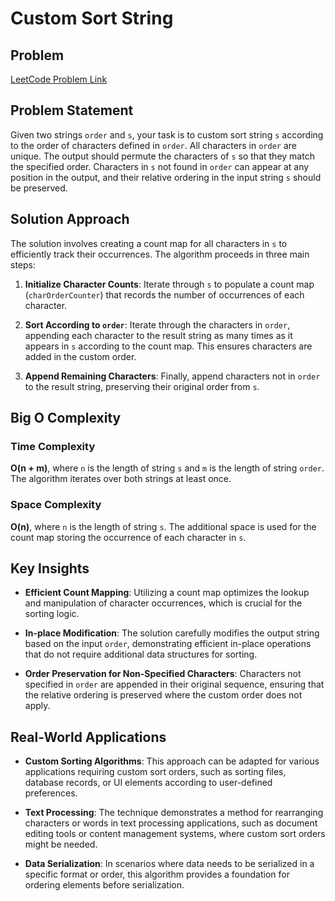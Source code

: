 # Custom Sort String

## Problem
[LeetCode Problem Link](https://leetcode.com/problems/custom-sort-string)

## Problem Statement
Given two strings `order` and `s`, your task is to custom sort string `s` according to the order of characters defined in `order`. All characters in `order` are unique. The output should permute the characters of `s` so that they match the specified order. Characters in `s` not found in `order` can appear at any position in the output, and their relative ordering in the input string `s` should be preserved.

## Solution Approach
The solution involves creating a count map for all characters in `s` to efficiently track their occurrences. The algorithm proceeds in three main steps:

1. **Initialize Character Counts**: Iterate through `s` to populate a count map (`charOrderCounter`) that records the number of occurrences of each character.

2. **Sort According to `order`**: Iterate through the characters in `order`, appending each character to the result string as many times as it appears in `s` according to the count map. This ensures characters are added in the custom order.

3. **Append Remaining Characters**: Finally, append characters not in `order` to the result string, preserving their original order from `s`.

## Big O Complexity

### Time Complexity
**O(n + m)**, where `n` is the length of string `s` and `m` is the length of string `order`. The algorithm iterates over both strings at least once.

### Space Complexity
**O(n)**, where `n` is the length of string `s`. The additional space is used for the count map storing the occurrence of each character in `s`.

## Key Insights

- **Efficient Count Mapping**: Utilizing a count map optimizes the lookup and manipulation of character occurrences, which is crucial for the sorting logic.

- **In-place Modification**: The solution carefully modifies the output string based on the input `order`, demonstrating efficient in-place operations that do not require additional data structures for sorting.

- **Order Preservation for Non-Specified Characters**: Characters not specified in `order` are appended in their original sequence, ensuring that the relative ordering is preserved where the custom order does not apply.

## Real-World Applications

- **Custom Sorting Algorithms**: This approach can be adapted for various applications requiring custom sort orders, such as sorting files, database records, or UI elements according to user-defined preferences.

- **Text Processing**: The technique demonstrates a method for rearranging characters or words in text processing applications, such as document editing tools or content management systems, where custom sort orders might be needed.

- **Data Serialization**: In scenarios where data needs to be serialized in a specific format or order, this algorithm provides a foundation for ordering elements before serialization.
